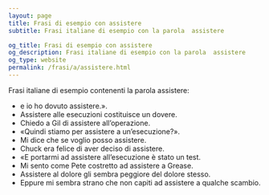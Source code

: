 ```yaml
---
layout: page
title: Frasi di esempio con assistere 
subtitle: Frasi italiane di esempio con la parola  assistere

og_title: Frasi di esempio con assistere 
og_description: Frasi italiane di esempio con la parola  assistere
og_type: website
permalink: /frasi/a/assistere.html
---
```


Frasi italiane di esempio contenenti la parola assistere:


- e io ho dovuto assistere.».
- Assistere alle esecuzioni costituisce un dovere.
- Chiedo a Gil di assistere all’operazione.
- «Quindi stiamo per assistere a un’esecuzione?».
- Mi dice che se voglio posso assistere.
- Chuck era felice di aver deciso di assistere.
- «E portarmi ad assistere all’esecuzione è stato un test.
- Mi sento come Pete costretto ad assistere a Grease.
- Assistere al dolore gli sembra peggiore del dolore stesso.
- Eppure mi sembra strano che non capiti ad assistere a qualche scambio.

